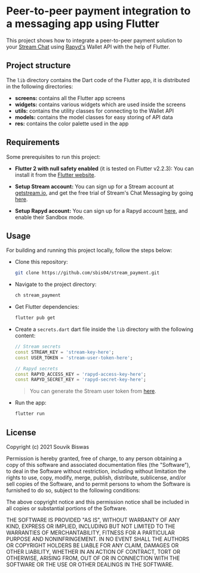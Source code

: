 # Peer-to-peer payment integration to a messaging app using Flutter

This project shows how to integrate a peer-to-peer payment solution to your [Stream Chat](https://getstream.io/) using [Rapyd's](https://www.rapyd.net/) Wallet API with the help of Flutter.

## Project structure

The `lib` directory contains the Dart code of the Flutter app, it is distributed in the following directories:

* **screens:** contains all the Flutter app screens
* **widgets:** contains various widgets which are used inside the screens
* **utils:** contains the utility classes for connecting to the Wallet API
* **models:** contains the model classes for easy storing of API data
* **res:** contains the color palette used in the app

## Requirements

Some prerequisites to run this project:

* **Flutter 2 with null safety enabled** (it is tested on Flutter v2.2.3): You can install it from the [Flutter website](https://flutter.dev/docs/get-started/install).

* **Setup Stream account:** You can sign up for a Stream account at [getstream.io](https://getstream.io/dashboard/signup), and get the free trial of Stream's Chat Messaging by going [here](https://getstream.io/chat/trial/).

* **Setup Rapyd account:** You can sign up for a Rapyd account [here](https://dashboard.rapyd.net/sign-up), and enable their Sandbox mode.

## Usage

For building and running this project locally, follow the steps below:

* Clone this repository:

   ```sh
   git clone https://github.com/sbis04/stream_payment.git
   ```

* Navigate to the project directory:
  
  ```sh
  ch stream_payment
  ```

* Get Flutter dependencies:
  
  ```sh
  flutter pub get
  ```

* Create a `secrets.dart` dart file inside the `lib` directory with the following content:
  
  ```dart
  // Stream secrets
  const STREAM_KEY = 'stream-key-here';
  const USER_TOKEN = 'stream-user-token-here';

  // Rapyd secrets
  const RAPYD_ACCESS_KEY = 'rapyd-access-key-here';
  const RAPYD_SECRET_KEY = 'rapyd-secret-key-here';
  ```

  > You can generate the Stream user token from [here](https://getstream.io/chat/docs/react/token_generator/).

* Run the app:
  
  ```sh
  flutter run
  ```

## License

Copyright (c) 2021 Souvik Biswas

Permission is hereby granted, free of charge, to any person obtaining a copy
of this software and associated documentation files (the "Software"), to deal
in the Software without restriction, including without limitation the rights
to use, copy, modify, merge, publish, distribute, sublicense, and/or sell
copies of the Software, and to permit persons to whom the Software is
furnished to do so, subject to the following conditions:

The above copyright notice and this permission notice shall be included in all
copies or substantial portions of the Software.

THE SOFTWARE IS PROVIDED "AS IS", WITHOUT WARRANTY OF ANY KIND, EXPRESS OR
IMPLIED, INCLUDING BUT NOT LIMITED TO THE WARRANTIES OF MERCHANTABILITY,
FITNESS FOR A PARTICULAR PURPOSE AND NONINFRINGEMENT. IN NO EVENT SHALL THE
AUTHORS OR COPYRIGHT HOLDERS BE LIABLE FOR ANY CLAIM, DAMAGES OR OTHER
LIABILITY, WHETHER IN AN ACTION OF CONTRACT, TORT OR OTHERWISE, ARISING FROM,
OUT OF OR IN CONNECTION WITH THE SOFTWARE OR THE USE OR OTHER DEALINGS IN THE
SOFTWARE.

